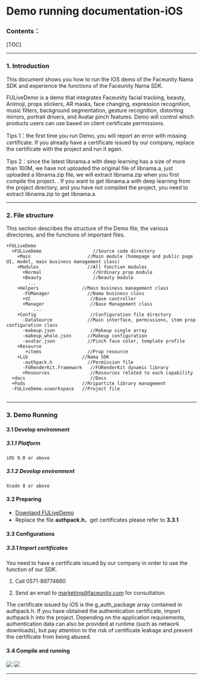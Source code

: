 # Demo running documentation-iOS  

### Contents：
[TOC]

------
### 1. Introduction 
This document shows you how to run the IOS demo of the Faceunity Nama SDK and experience the functions of the Faceunity Nama SDK.

FULiveDemo is a demo that integrates Faceunity facial tracking, beauty, Animoji, props stickers, AR masks, face changing, expression recognition, music filters, background segmentation, gesture recognition, distorting mirrors, portrait drivers, and Avatar pinch features. Demo will control which products users can use based on client certificate permissions.



Tips 1：the first time you run Demo, you will report an error with missing certificate. If you already have a certificate issued by our company, replace the certificate with the project and run it again.

Tips 2：since the latest libnama.a with deep learning has a size of more than 100M, we have not uploaded the original file of libnama.a, just uploaded a libnama.zip file, we will extract libnama.zip when you first compile the project. . If you want to get libnama.a with deep learning from the project directory, and you have not compiled the project, you need to extract libnama.zip to get libnama.a.  

------
### 2. File structure
This section describes the structure of the Demo file, the various directories, and the functions of important files.

```obj
+FULiveDemo
  +FULiveDemo                   //Source code directory
    +Main                     //Main module (homepage and public page UI, model, main business management class)
    +Modules                  //All function modules
      +Normal                   //Ordinary prop module
      +Beauty                   //Beauty module
        ...
    +Helpers                //Main business management class  
      -FUManager              //Nama business class
      +VC                      //Base controller
      +Manager                 //Base Management class
          ...   
    +Config                    //Configuration file directory
      -DataSource             //Main interface, permissions, item prop configuration class
      -makeup.json             //Makeup single array
      -makeup_whole.json      //Makeup configuration
      -avatar.json            //Pinch face color, template profile
    +Resource               
       +items                 //Prop resource 
    +Lib                    //Nama SDK  
      -authpack.h             //Permission file
      -FURenderKit.framework   //FURenderKit dynamic library      
      +Resources               //Resources related to each capability
  +docs                        //Docs
  +Pods                     //Rripartite library management
  -FULiveDemo.xcworkspace   //Project file
  
```

------
### 3. Demo Running 

#### 3.1 Develop environment
##### 3.1.1 Platform
```
iOS 9.0 or above
```
##### 3.1.2 Develop environment
```
Xcode 8 or above
```

#### 3.2 Preparing 
- [Downlaod FULiveDemo](https://github.com/Faceunity/FULiveDemo)
- Replace the file **authpack.h**，get certificates please refer to  **3.3.1**

#### 3.3 Configurations
##### 3.3.1 Import certificates
You need to have a certificate issued by our company in order to use the function of our SDK.

1. Call 0571-89774660

2. Send an email to marketing@faceunity.com for consultation.

The certificate issued by iOS is the g_auth_package array contained in authpack.h. If you have obtained the authentication certificate, import authpack.h into the project. Depending on the application requirements, authentication data can also be provided at runtime (such as network downloads), but pay attention to the risk of certificate leakage and prevent the certificate from being abused.

#### 3.4 Compile and running
![](./imgs/runDemo.jpg)
![](./imgs/demoHome.png)

------
###  

